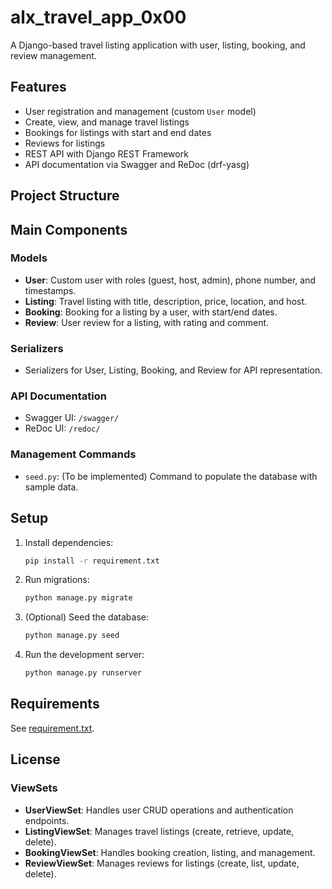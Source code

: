 # alx_travel_app_0x00

A Django-based travel listing application with user, listing, booking, and review management.

## Features

- User registration and management (custom `User` model)
- Create, view, and manage travel listings
- Bookings for listings with start and end dates
- Reviews for listings
- REST API with Django REST Framework
- API documentation via Swagger and ReDoc (drf-yasg)

## Project Structure

## Main Components

### Models

- **User**: Custom user with roles (guest, host, admin), phone number, and timestamps.
- **Listing**: Travel listing with title, description, price, location, and host.
- **Booking**: Booking for a listing by a user, with start/end dates.
- **Review**: User review for a listing, with rating and comment.

### Serializers

- Serializers for User, Listing, Booking, and Review for API representation.

### API Documentation

- Swagger UI: `/swagger/`
- ReDoc UI: `/redoc/`

### Management Commands

- `seed.py`: (To be implemented) Command to populate the database with sample data.

## Setup

1. Install dependencies:
    ```sh
    pip install -r requirement.txt
    ```
2. Run migrations:
    ```sh
    python manage.py migrate
    ```
3. (Optional) Seed the database:
    ```sh
    python manage.py seed
    ```
4. Run the development server:
    ```sh
    python manage.py runserver
    ```

## Requirements

See [requirement.txt](requirement.txt).

## License

### ViewSets

- **UserViewSet**: Handles user CRUD operations and authentication endpoints.
- **ListingViewSet**: Manages travel listings (create, retrieve, update, delete).
- **BookingViewSet**: Handles booking creation, listing, and management.
- **ReviewViewSet**: Manages reviews for listings (create, list, update, delete).
